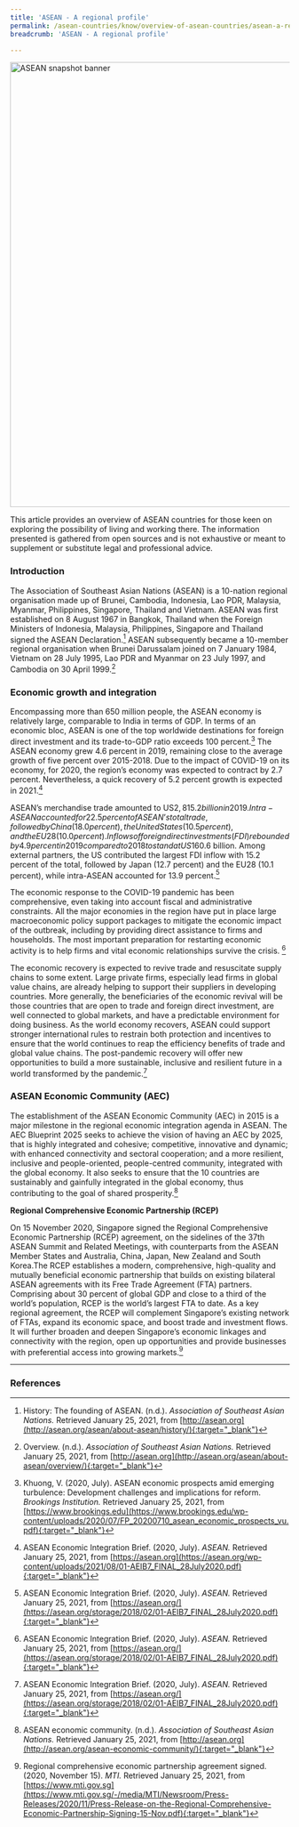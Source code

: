 ```yaml
---
title: 'ASEAN - A regional profile'
permalink: /asean-countries/know/overview-of-asean-countries/asean-a-regional-profile/
breadcrumb: 'ASEAN - A regional profile'

---
```



<img src="\images\asean-countries\asean-banner.jpg" alt="ASEAN snapshot banner" style="width:800px;" />

This article provides an overview of ASEAN countries for those keen on exploring the possibility of living and working there. The information presented is gathered from open sources and is not exhaustive or meant to supplement or substitute legal and professional advice.


### **Introduction**

The Association of Southeast Asian Nations (ASEAN) is a 10-nation regional organisation made up of Brunei, Cambodia, Indonesia, Lao PDR, Malaysia, Myanmar, Philippines, Singapore, Thailand and Vietnam. ASEAN was first established on 8 August 1967 in Bangkok, Thailand when the Foreign Ministers of Indonesia, Malaysia, Philippines, Singapore and Thailand signed the ASEAN Declaration.[^1] ASEAN subsequently became a 10-member regional organisation when Brunei Darussalam joined on 7 January 1984, Vietnam on 28 July 1995, Lao PDR and Myanmar on 23 July 1997, and Cambodia on 30 April 1999.[^2]

[^1]: History: The founding of ASEAN. (n.d.). *Association of Southeast Asian Nations.* Retrieved January 25, 2021, from [http://asean.org](http://asean.org/asean/about-asean/history/){:target="_blank"}
[^2]: Overview. (n.d.). *Association of Southeast Asian Nations.* Retrieved January 25, 2021, from [http://asean.org](http://asean.org/asean/about-asean/overview/){:target="_blank"}

### **Economic growth and integration**

Encompassing more than 650 million people, the ASEAN economy is relatively large, comparable to India in terms of GDP. In terms of an economic bloc, ASEAN is one of the top worldwide destinations for foreign direct investment and its trade-to-GDP ratio exceeds 100 percent.[^3] The ASEAN economy grew 4.6 percent in 2019, remaining close to the average growth of five percent over 2015-2018. Due to the impact of COVID-19 on its economy, for 2020, the region’s economy was expected to contract by 2.7 percent. Nevertheless, a quick recovery of 5.2 percent growth is expected in 2021.[^4]

[^3]: Khuong, V. (2020, July). ASEAN economic prospects amid emerging turbulence: Development challenges and implications for reform. *Brookings Institution.* Retrieved January 25, 2021, from [https://www.brookings.edu](https://www.brookings.edu/wp-content/uploads/2020/07/FP_20200710_asean_economic_prospects_vu.pdf){:target="_blank"}

[^4]: ASEAN Economic Integration Brief. (2020, July). *ASEAN.* Retrieved January 25, 2021, from [https://asean.org](https://asean.org/wp-content/uploads/2021/08/01-AEIB7_FINAL_28July2020.pdf){:target="_blank"}

ASEAN’s merchandise trade amounted to US$2,815.2 billion in 2019. Intra-ASEAN accounted for 22.5 percent of ASEAN’s total trade, followed by China (18.0 percent), the United States (10.5 percent), and the EU28 (10.0 percent). Inflows of foreign direct investments (FDI) rebounded by 4.9 percent in 2019 compared to 2018 to stand at US$160.6 billion. Among external partners, the US contributed the largest FDI inflow with 15.2 percent of the total, followed by Japan (12.7 percent) and the EU28 (10.1 percent), while intra-ASEAN accounted for 13.9 percent.[^5]

[^5]: ASEAN Economic Integration Brief. (2020, July). *ASEAN.* Retrieved January 25, 2021, from [https://asean.org/](https://asean.org/storage/2018/02/01-AEIB7_FINAL_28July2020.pdf){:target="_blank"}

The economic response to the COVID-19 pandemic has been comprehensive, even taking into account fiscal and administrative constraints. All the major economies in the region have put in place large macroeconomic policy support packages to mitigate the economic impact of the outbreak, including by providing direct assistance to firms and households. The most important preparation for restarting economic activity is to help firms and vital economic relationships survive the crisis. [^6]

[^6]: ASEAN Economic Integration Brief. (2020, July). *ASEAN.* Retrieved January 25, 2021, from [https://asean.org/](https://asean.org/storage/2018/02/01-AEIB7_FINAL_28July2020.pdf){:target="_blank"}

The economic recovery is expected to revive trade and resuscitate supply chains to some extent. Large private firms, especially lead firms in global value chains, are already helping to support their suppliers in developing countries. More generally, the beneficiaries of the economic revival will be those countries that are open to trade and foreign direct investment, are well connected to global markets, and have a predictable environment for doing business. As the world economy recovers, ASEAN could support stronger international rules to restrain both protection and incentives to ensure that the world continues to reap the efficiency benefits of trade and global value chains. The post-pandemic recovery will offer new opportunities to build a more sustainable, inclusive and resilient future in a world transformed by the pandemic.[^7]

[^7]: ASEAN Economic Integration Brief. (2020, July). *ASEAN.* Retrieved January 25, 2021, from [https://asean.org/](https://asean.org/storage/2018/02/01-AEIB7_FINAL_28July2020.pdf){:target="_blank"}

### **ASEAN Economic Community (AEC)**

The establishment of the ASEAN Economic Community (AEC) in 2015 is a major milestone in the regional economic integration agenda in ASEAN. The AEC Blueprint 2025 seeks to achieve the vision of having an AEC by 2025, that is highly integrated and cohesive; competitive, innovative and dynamic; with enhanced connectivity and sectoral cooperation; and a more resilient, inclusive and people-oriented, people-centred community, integrated with the global economy. It also seeks to ensure that the 10 countries are sustainably and gainfully integrated in the global economy, thus contributing to the goal of shared prosperity.[^8]

[^8]: ASEAN economic community. (n.d.). *Association of Southeast Asian Nations.* Retrieved January 25, 2021, from [http://asean.org](http://asean.org/asean-economic-community/){:target="_blank"}

**Regional Comprehensive Economic Partnership (RCEP)**

On 15 November 2020, Singapore signed the Regional Comprehensive Economic Partnership (RCEP) agreement, on the sidelines of the 37th ASEAN Summit and Related Meetings, with counterparts from the ASEAN Member States and Australia, China, Japan, New Zealand and South Korea.The RCEP establishes a modern, comprehensive, high-quality and mutually beneficial economic partnership that builds on existing bilateral ASEAN agreements with its Free Trade Agreement (FTA) partners. Comprising about 30 percent of global GDP and close to a third of the world’s population, RCEP is the world’s largest FTA to date. As a key regional agreement, the RCEP will complement Singapore’s existing network of FTAs, expand its economic space, and boost trade and investment flows. It will further broaden and deepen Singapore’s economic linkages and connectivity with the region, open up opportunities and provide businesses with preferential access into growing markets.[^9]

[^9]: Regional comprehensive economic partnership agreement signed. (2020, November 15). *MTI.* Retrieved January 25, 2021, from [https://www.mti.gov.sg](https://www.mti.gov.sg/-/media/MTI/Newsroom/Press-Releases/2020/11/Press-Release-on-the-Regional-Comprehensive-Economic-Partnership-Signing-15-Nov.pdf){:target="_blank"}

---
### **References**

